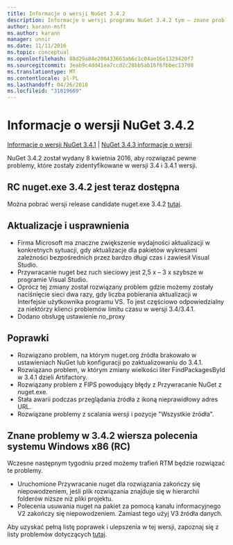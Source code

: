 ```yaml
---
title: Informacje o wersji NuGet 3.4.2
description: Informacje o wersji programu NuGet 3.4.2 tym — znane problemy, poprawki, dodatkowe funkcje i dcr.
author: karann-msft
ms.author: karann
manager: unnir
ms.date: 11/11/2016
ms.topic: conceptual
ms.openlocfilehash: 88d29a84e280433663ab6c1c04ae16e1329420f7
ms.sourcegitcommit: 3eab9c4dd41ea7ccd2c28bb5ab16f6fbbec13708
ms.translationtype: MT
ms.contentlocale: pl-PL
ms.lasthandoff: 04/26/2018
ms.locfileid: "31819669"
---
```

# <a name="nuget-342-release-notes"></a>Informacje o wersji NuGet 3.4.2

[Informacje o wersji NuGet 3.4.1](../release-notes/nuget-3.4.1.md) | [NuGet 3.4.3 informacje o wersji](../release-notes/nuget-3.4.3.md)

NuGet 3.4.2 został wydany 8 kwietnia 2016, aby rozwiązać pewne problemy, które zostały zidentyfikowane w wersji 3.4 i 3.4.1 wersji.

## <a name="nugetexe-342-rc-is-now-available"></a>RC nuget.exe 3.4.2 jest teraz dostępna

Można pobrać wersji release candidate nuget.exe 3.4.2 [tutaj](https://dist.nuget.org/index.html).

## <a name="updates-and-improvements"></a>Aktualizacje i usprawnienia

* Firma Microsoft ma znaczne zwiększenie wydajności aktualizacji w konkretnych sytuacji, gdy aktualizacje dla pakietów wykresami zależności bezpośrednich przez bardzo długi czas i zawiesił Visual Studio.
* Przywracanie nuget bez ruch sieciowy jest 2,5 x – 3 x szybsze w programie Visual Studio.
* Oprócz tej zmiany został rozwiązany problem gdzie możemy zostały naciśnięcie sieci dwa razy, gdy liczba pobierania aktualizacji w Interfejsie użytkownika programu VS. To jest częściowo odpowiedzialny za niektórzy klienci problemów limitu czasu w wersji 3.4/3.4.1.
* Dodano obsługę ustawienie no_proxy

## <a name="fixes"></a>Poprawki

* Rozwiązano problem, na którym nuget.org źródła brakowało w ustawieniach NuGet lub konfiguracji po zaktualizowaniu do 3.4.1.
* Rozwiązano problem, w którym zmiany wielkości liter FindPackagesById w 3.4.1 dzieli Artifactory.
* Rozwiązany problem z FIPS powodujący błędy z Przywracanie NuGet z nuget.exe.
* Stała awarii podczas przeglądania źródła z ikoną nieprawidłowy adres URL.
* Rozwiązane problemy z scalania wersji i pozycje "Wszystkie źródła".

## <a name="known-issues-in-342-windows-x86-commandline-rc"></a>Znane problemy w 3.4.2 wiersza polecenia systemu Windows x86 (RC)

Wczesne następnym tygodniu przed możemy trafień RTM będzie rozwiązać te problemy.

*  Uruchomione Przywracanie nuget dla rozwiązania zakończy się niepowodzeniem, jeśli plik rozwiązania znajduje się w hierarchii folderów niższe niż pliki projektu.
*  Polecenia usuwania nuget na pakiet za pomocą kanału informacyjnego V2 zakończy się niepowodzeniem. Zamiast tego użyj V3 źródła danych.


Aby uzyskać pełną listę poprawek i ulepszenia w tej wersji, zapoznaj się z listy problemów dotyczących [tutaj](https://github.com/NuGet/Home/issues?utf8=%E2%9C%93&q=is%3Aissue+milestone%3A3.4.2++is%3Aclosed+).